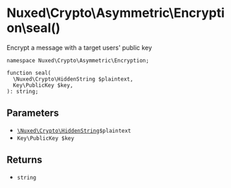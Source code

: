 # Nuxed\\Crypto\\Asymmetric\\Encryption\\seal()




Encrypt a message with a target users' public key




``` Hack
namespace Nuxed\Crypto\Asymmetric\Encryption;

function seal(
  \Nuxed\Crypto\HiddenString $plaintext,
  Key\PublicKey $key,
): string;
```




## Parameters




+ [` \Nuxed\Crypto\HiddenString `](<class.Nuxed.Crypto.HiddenString.md>)`` $plaintext ``
+ ` Key\PublicKey $key `




## Returns




* ` string `